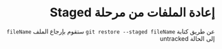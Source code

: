 <div dir=rtl >

# إعادة الملفات من مرحلة Staged
عن طريق كتابة `git restore --staged fileName` ستقوم بإرجاع الملف `fileName` إلى الحالة untracked 

</div>